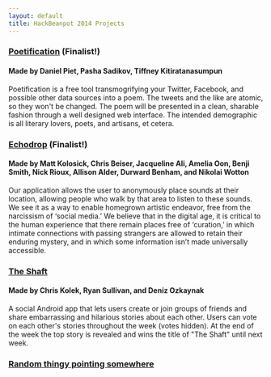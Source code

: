 ```yaml
---
layout: default
title: HackBeanpot 2014 Projects
---
```


### [Poetification](https://www.github.com/pietdaniel/poetification) (Finalist!) ###
#### Made by Daniel Piet, Pasha Sadikov, Tiffney Kitiratanasumpun ####

Poetification is a free tool transmogrifying your Twitter, Facebook, and possible other data sources into a poem. The tweets and the like are atomic, so they won't be changed. The poem will be presented in a clean, sharable fashion through a well designed web interface. The intended demographic is all literary lovers, poets, and artisans, et cetera. 

### [Echodrop](https://github.com/nickr500/echodrop) (Finalist!) ###
#### Made by Matt Kolosick, Chris Beiser, Jacqueline Ali, Amelia Oon, Benji Smith, Nick Rioux, Allison Alder, Durward Benham, and Nikolai Wotton ####

Our application allows the user to anonymously place sounds at their location, allowing people who walk by that area to listen to these sounds. We see it as a way to enable homegrown artistic endeavor, free from the narcissism of ‘social media.’ We believe that in the digital age, it is critical to the human experience that there remain places free of ‘curation,’ in which intimate connections with passing strangers are allowed to retain their enduring mystery, and in which some information isn’t made universally accessible.

### [The Shaft](https://github.com/ckolek/shaft/) ###
#### Made by Chris Kolek, Ryan Sullivan, and Deniz Ozkaynak ####

A social Android app that lets users create or join groups of friends and share embarrassing and hilarious stories about each other. Users can vote on each other's stories throughout the week (votes hidden). At the end of the week the top story is revealed and wins the title of "The Shaft" until next week.

### [Random thingy pointing somewhere](http://www.safari4uvet.com/) ###
